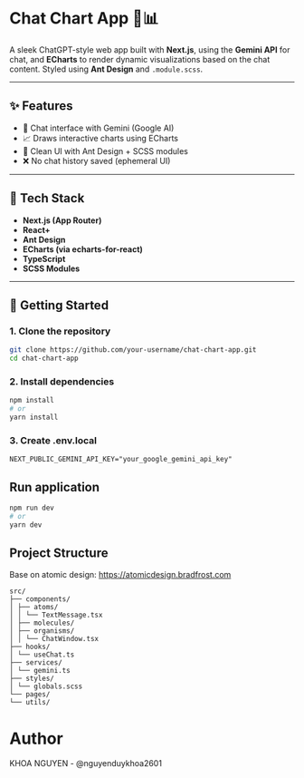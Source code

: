 # Chat Chart App 🧠📊

A sleek ChatGPT-style web app built with **Next.js**, using the **Gemini API** for chat, and **ECharts** to render dynamic visualizations based on the chat content. Styled using **Ant Design** and `.module.scss`.

---

## ✨ Features

- 💬 Chat interface with Gemini (Google AI)
- 📈 Draws interactive charts using ECharts
- 🧼 Clean UI with Ant Design + SCSS modules
- ❌ No chat history saved (ephemeral UI)

---

## 🧱 Tech Stack

- **Next.js (App Router)**
- **React+**
- **Ant Design**
- **ECharts (via echarts-for-react)**
- **TypeScript**
- **SCSS Modules**

---

## 🚀 Getting Started

### 1. Clone the repository

```bash
git clone https://github.com/your-username/chat-chart-app.git
cd chat-chart-app
```

### 2. Install dependencies

```bash
npm install
# or
yarn install
```

### 3. Create .env.local

```
NEXT_PUBLIC_GEMINI_API_KEY="your_google_gemini_api_key"
```

## Run application

```bash
npm run dev
# or
yarn dev

```

## Project Structure

Base on atomic design: https://atomicdesign.bradfrost.com

```
src/
├── components/
│ ├── atoms/
│ │ └── TextMessage.tsx
│ ├── molecules/
│ ├── organisms/
│ │ └── ChatWindow.tsx
├── hooks/
│ └── useChat.ts
├── services/
│ └── gemini.ts
├── styles/
│ └── globals.scss
└── pages/
└── utils/
```

# Author

KHOA NGUYEN - @nguyenduykhoa2601

